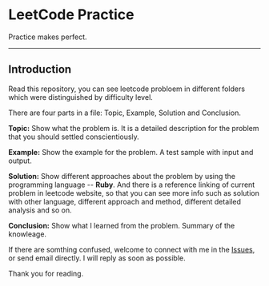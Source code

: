 LeetCode Practice
==========================

Practice makes perfect.

------------------------------

Introduction
---------------
Read this repository, you can see leetcode probloem in different folders which were distinguished by difficulty level.

There are four parts in a file: Topic, Example, Solution and Conclusion.

**Topic:** Show what the problem is. It is a detailed description for the problem that you should settled conscientiously.

**Example:** Show the example for the problem. A test sample with input and output.

**Solution:** Show different approaches about the problem by using the programming language -- **Ruby**.
And there is a reference linking of current problem in leetcode website, so that you can see more info 
such as solution with other language, different approach and method, different detailed analysis and so on.

**Conclusion:** Show what I learned from the problem. Summary of the knowleage.

If there are somthing confused, welcome to connect with me in the [Issues](https://github.com/xujie-axu/LeetCodePractice/issues), 
or send email directly. I will reply as soon as possible.

Thank you for reading.
